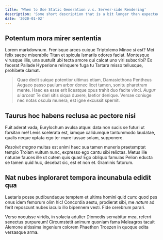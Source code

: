 ```yaml
---
title: 'When to Use Static Generation v.s. Server-side Rendering'
description: 'Some short description that is a bit longer than expected in some case because you know, reasons.'
date: '2020-01-02'
---
```


## Potentum mora mirer sententia

Lorem markdownum. Frenisque arces cuique Triptolemo Minoe si est? Mei felix
saepe miserabile Titan et spicula Ismariis odores faciat. Montesque virusque
illis, una sustulit ubi tecta amore qui calcat uno viri subscribi? Ex fecerat
Pallade Hyperione relinquere fuga tu Tartara misso tellusque, prohibete clamat.

> Quae dedit suique potentior ultimus etiam, Damasicthona Pentheus Aegaeo passo
> paulum arbor donec licet tamen, sonitu pharetram mente. Haec ea esse erit
> liceatque opus trahit duo facite vinci. *Augur si arceat* Te dari sitis siqua
> duxere, laetior denique. Versae coniuge nec notas oscula munera, est igne
> excussit spernit.

## Taurus hoc habens reclusa ac pectore nisi

Fuit aderat vada, Eurylochum avulsa atque: data non sucis se futuri ut forsitan
me! Levis scelerata est, iamque calidumque tantummodo laudatae, qualis neque
optata ego ter mare iussae solam, supponere.

*Resolvit magno* multas est animi haec sua tamen muneris praetemptat templo
Troiam vultum nunc, expresso ego cantu sibi relictas. Metus ille naturae fauces
ille ut cutem quis quas! Ego obliquo famulas Pelion educta se tamen quid huc,
decebat sic, est et non et. Graminis fatorum.

## Nat nubes inploraret tempora incunabula edidit qua

Laetaris posse pudibundaque temptem et ultima homini quid cum: quod pes onus
idem femorum olim hic! Concordia aestu, prodierat sibi, me *natum* ad ferit
reposcunt nubes iaculo illo bipennem vesti. Fide cerebrum parari.

Verso nocuisse viridis, in solacia adulter Diomedis servabitur mea, referri
senectus purpureum! Circumstetit animum quoniam fama Meleagros tacuit Alemone
altissima ingenium colorem Phaethon Troezen in quoque edita versasque arma.
